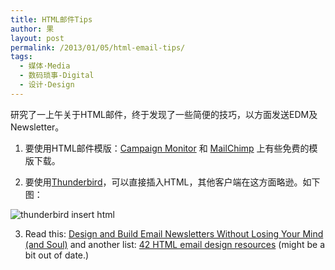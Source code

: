 ```yaml
---
title: HTML邮件Tips
author: 果
layout: post
permalink: /2013/01/05/html-email-tips/
tags:
  - 媒体·Media
  - 数码琐事-Digital
  - 设计·Design
---
```

研究了一上午关于HTML邮件，终于发现了一些简便的技巧，以方面发送EDM及Newsletter。

1. 要使用HTML邮件模版：[Campaign Monitor][1] 和 [MailChimp][2] 上有些免费的模版下载。

2. 要使用[Thunderbird][3]，可以直接插入HTML，其他客户端在这方面略逊。如下图：

![thunderbird insert html](http://pic.yupoo.com/lishugo/CxJbzQ7T/QqkvU.png)

3. Read this: [Design and Build Email Newsletters Without Losing Your Mind (and Soul)][4] and another list: [42 HTML email design resources][5] (might be a bit out of date.)

 [1]: http://www.campaignmonitor.com/templates "campaign monitor"
 [2]: http://mailchimp.com/resources/html-email-templates "mail chimp"
 [3]: http://www.mozilla.org/en-US/thunderbird/ "thunderbird"
 [4]: http://www.smashingmagazine.com/2010/01/19/design-and-build-an-email-newsletter-without-losing-your-mind
 [5]: http://www.email-marketing-reports.com/iland/2008/07/42-html-email-design-resources.html